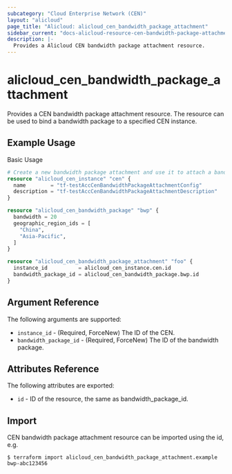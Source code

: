 ```yaml
---
subcategory: "Cloud Enterprise Network (CEN)"
layout: "alicloud"
page_title: "Alicloud: alicloud_cen_bandwidth_package_attachment"
sidebar_current: "docs-alicloud-resource-cen-bandwidth-package-attachment"
description: |-
  Provides a Alicloud CEN bandwidth package attachment resource.
---
```


# alicloud\_cen_bandwidth_package_attachment

Provides a CEN bandwidth package attachment resource. The resource can be used to bind a bandwidth package to a specified CEN instance.

## Example Usage

Basic Usage

```terraform
# Create a new bandwidth package attachment and use it to attach a bandwidth package to a new CEN
resource "alicloud_cen_instance" "cen" {
  name        = "tf-testAccCenBandwidthPackageAttachmentConfig"
  description = "tf-testAccCenBandwidthPackageAttachmentDescription"
}

resource "alicloud_cen_bandwidth_package" "bwp" {
  bandwidth = 20
  geographic_region_ids = [
    "China",
    "Asia-Pacific",
  ]
}

resource "alicloud_cen_bandwidth_package_attachment" "foo" {
  instance_id          = alicloud_cen_instance.cen.id
  bandwidth_package_id = alicloud_cen_bandwidth_package.bwp.id
}
```
## Argument Reference

The following arguments are supported:

* `instance_id` - (Required, ForceNew) The ID of the CEN.
* `bandwidth_package_id` - (Required, ForceNew) The ID of the bandwidth package.

## Attributes Reference

The following attributes are exported:

* `id` - ID of the resource, the same as bandwidth_package_id.

## Import

CEN bandwidth package attachment resource can be imported using the id, e.g.

```shell
$ terraform import alicloud_cen_bandwidth_package_attachment.example bwp-abc123456
```



